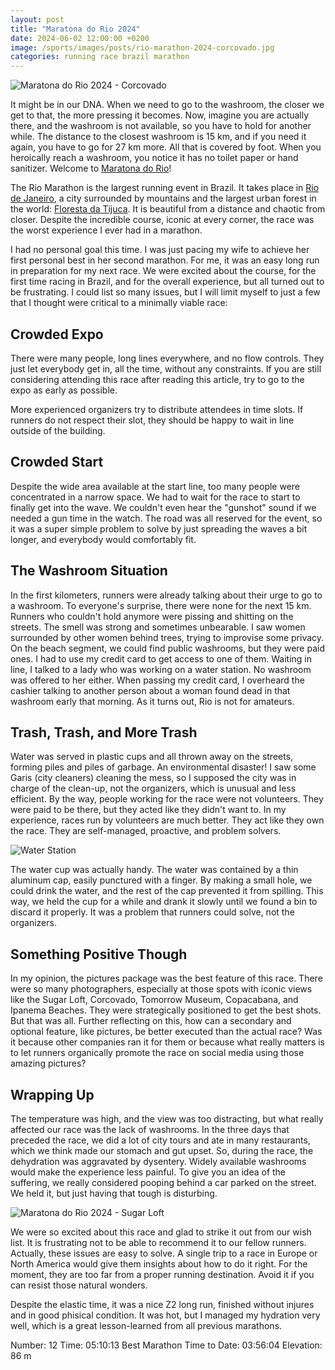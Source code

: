 ```yaml
---
layout: post
title: "Maratona do Rio 2024"
date: 2024-06-02 12:00:00 +0200
image: /sports/images/posts/rio-marathon-2024-corcovado.jpg
categories: running race brazil marathon
---
```


![Maratona do Rio 2024 - Corcovado](/sports/images/posts/rio-marathon-2024-corcovado.jpg)

It might be in our DNA. When we need to go to the washroom, the closer we get to that, the more pressing it becomes. Now, imagine you are actually there, and the washroom is not available, so you have to hold for another while. The distance to the closest washroom is 15 km, and if you need it again, you have to go for 27 km more. All that is covered by foot. When you heroically reach a washroom, you notice it has no toilet paper or hand sanitizer. Welcome to [Maratona do Rio](https://www.maratonadorio.com.br)!

<!-- more -->

The Rio Marathon is the largest running event in Brazil. It takes place in [Rio de Janeiro](https://en.wikipedia.org/wiki/Rio_de_Janeiro), a city surrounded by mountains and the largest urban forest in the world: [Floresta da Tijuca](https://en.wikipedia.org/wiki/Tijuca_National_Park). It is beautiful from a distance and chaotic from closer. Despite the incredible course, iconic at every corner, the race was the worst experience I ever had in a marathon.

I had no personal goal this time. I was just pacing my wife to achieve her first personal best in her second marathon. For me, it was an easy long run in preparation for my next race. We were excited about the course, for the first time racing in Brazil, and for the overall experience, but all turned out to be frustrating. I could list so many issues, but I will limit myself to just a few that I thought were critical to a minimally viable race:

## Crowded Expo

There were many people, long lines everywhere, and no flow controls. They just let everybody get in, all the time, without any constraints. If you are still considering attending this race after reading this article, try to go to the expo as early as possible.

More experienced organizers try to distribute attendees in time slots. If runners do not respect their slot, they should be happy to wait in line outside of the building.

## Crowded Start

Despite the wide area available at the start line, too many people were concentrated in a narrow space. We had to wait for the race to start to finally get into the wave. We couldn't even hear the "gunshot" sound if we needed a gun time in the watch. The road was all reserved for the event, so it was a super simple problem to solve by just spreading the waves a bit longer, and everybody would comfortably fit.

## The Washroom Situation

In the first kilometers, runners were already talking about their urge to go to a washroom. To everyone's surprise, there were none for the next 15 km. Runners who couldn't hold anymore were pissing and shitting on the streets. The smell was strong and sometimes unbearable. I saw women surrounded by other women behind trees, trying to improvise some privacy. On the beach segment, we could find public washrooms, but they were paid ones. I had to use my credit card to get access to one of them. Waiting in line, I talked to a lady who was working on a water station. No washroom was offered to her either. When passing my credit card, I overheard the cashier talking to another person about a woman found dead in that washroom early that morning. As it turns out, Rio is not for amateurs.

## Trash, Trash, and More Trash

Water was served in plastic cups and all thrown away on the streets, forming piles and piles of garbage. An environmental disaster! I saw some Garis (city cleaners) cleaning the mess, so I supposed the city was in charge of the clean-up, not the organizers, which is unusual and less efficient. By the way, people working for the race were not volunteers. They were paid to be there, but they acted like they didn't want to. In my experience, races run by volunteers are much better. They act like they own the race. They are self-managed, proactive, and problem solvers.

![Water Station](/sports/images/posts/rio-marathon-2024-water.jpg)

The water cup was actually handy. The water was contained by a thin aluminum cap, easily punctured with a finger. By making a small hole, we could drink the water, and the rest of the cap prevented it from spilling. This way, we held the cup for a while and drank it slowly until we found a bin to discard it properly. It was a problem that runners could solve, not the organizers.

## Something Positive Though

In my opinion, the pictures package was the best feature of this race. There were so many photographers, especially at those spots with iconic views like the Sugar Loft, Corcovado, Tomorrow Museum, Copacabana, and Ipanema Beaches. They were strategically positioned to get the best shots. But that was all. Further reflecting on this, how can a secondary and optional feature, like pictures, be better executed than the actual race? Was it because other companies ran it for them or because what really matters is to let runners organically promote the race on social media using those amazing pictures?

## Wrapping Up

The temperature was high, and the view was too distracting, but what really affected our race was the lack of washrooms. In the three days that preceded the race, we did a lot of city tours and ate in many restaurants, which we think made our stomach and gut upset. So, during the race, the dehydration was aggravated by dysentery. Widely available washrooms would make the experience less painful. To give you an idea of the suffering, we really considered pooping behind a car parked on the street. We held it, but just having that tough is disturbing.

![Maratona do Rio 2024 - Sugar Loft](/sports/images/posts/rio-marathon-2024-sugar-loft.jpg)

We were so excited about this race and glad to strike it out from our wish list. It is frustrating not to be able to recommend it to our fellow runners. Actually, these issues are easy to solve. A single trip to a race in Europe or North America would give them insights about how to do it right. For the moment, they are too far from a proper running destination. Avoid it if you can resist those natural wonders.

Despite the elastic time, it was a nice Z2 long run, finished without injures and in good phisical condition. It was hot, but I managed my hydration very well, which is a great lesson-learned from all previous marathons.

Number: 12
Time: 05:10:13
Best Marathon Time to Date: 03:56:04
Elevation: 86 m
